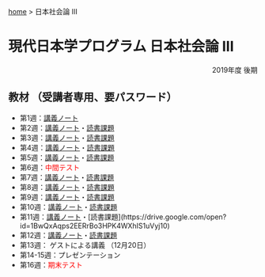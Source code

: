 [home](https://hirosasada.github.io/) > 日本社会論 III
# 現代日本学プログラム 日本社会論 III  
<div style="text-align: right;">2019年度 後期</div>   

## 教材 （受講者専用、要パスワード）  
- 第1週：[講義ノート](https://drive.google.com/open?id=1SiiiBCV6eSr366slmS_0BQqNDBCsHfU_)  
- 第2週：[講義ノート](https://drive.google.com/open?id=16R7Bpv5TNMlUAOz9H306xqSUv-d9o4Jt)・[読書課題](https://drive.google.com/open?id=16y77AUDoYywv7_qEiuX4khPRfpNC3U80)    
- 第3週：[講義ノート](https://drive.google.com/open?id=1jtHENVtcHAMlJS4J0bt_QSITrsUN7vWM)・[読書課題](https://drive.google.com/open?id=1GAUj19ZZjBL0MzYwRWRB9GwBS9JZaB7s)    
- 第4週：[講義ノート](https://drive.google.com/open?id=1aFIJC86-eoAwAiQDW_Gegjfqnf6t2lAc)・[読書課題](https://drive.google.com/open?id=1-mNEcHXr2uUJohr1dD4s18QGGkGpdqaA)  
- 第5週：[講義ノート](https://drive.google.com/open?id=1byy1k82pO-PuKluyfBdb7sIsFJSTC-w2)・[読書課題](https://drive.google.com/open?id=1b3qRuIVPWoXIgSoAto66oFsGvAxryGGG)  
- 第6週：<font color="Red">中間テスト</font>  
- 第7週：[講義ノート](https://drive.google.com/open?id=13cuk7gPVuPAJ-8e5xQFhMeiweY5Mo7G1)・[読書課題](https://drive.google.com/open?id=1QeL-ZPDtXu9wzqM8Q3hnohBN19sAhVDc)    
- 第8週：[講義ノート](https://drive.google.com/open?id=1qw0LQF3o6ZvvkZPV3vwCErmDFGy2HJim)・[読書課題](https://drive.google.com/open?id=1__iP5xZJJ0T2j2QGPun-h1ahaVnFFYxe)  
- 第9週：[講義ノート](https://drive.google.com/open?id=1zIFFX9Vw205Gan63hxQ7YcxEWNxMksp-)・[読書課題](https://drive.google.com/open?id=1Ch-7tYkNggx8c0HLKY-8qqZYiD0MMIp7)    
- 第10週：[講義ノート](https://drive.google.com/open?id=10MbOqJkJ-6oTejKdDIBn8Dl5SqMIev-F)・[読書課題](https://drive.google.com/open?id=16TZYp2FM5LlQKa42xCL37Uk97hSYtP5D)  
- 第11週：[講義ノート](https://drive.google.com/open?id=186n5hz7YnfIFTEZr2HiIDMeSeH4l8Yc_)・[読書課題](https://drive.google.com/open?id=1BwQxAqps2EERrBo3HPK4WXhIS1uVyj10)   
- 第12週：[講義ノート](https://drive.google.com/open?id=1A6ykX0jSh2GURElZFS5U7qmFVy0BkAbc)・[読書課題](https://drive.google.com/open?id=1zRb89S01truLVzcWcgRxsljpUt2JlFk4)  
- 第13週： ゲストによる講義 （12月20日）
- 第14-15週：プレゼンテーション  
- 第16週：<font color="Red">期末テスト</font>    
